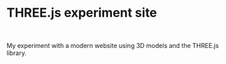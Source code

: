 <h1>THREE.js experiment site</h1><br>
<p>My experiment with a modern website using 3D models and the THREE.js library.</p>